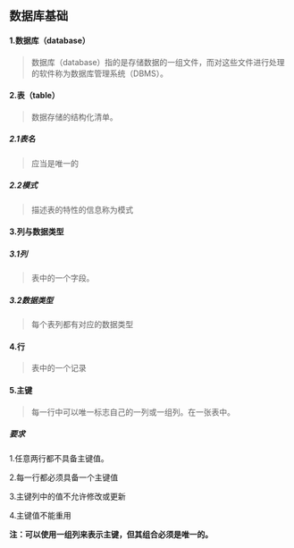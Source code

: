## 数据库基础

#### 1.数据库（database）

> 数据库（database）指的是存储数据的一组文件，而对这些文件进行处理的软件称为数据库管理系统（DBMS）。

#### 2.表（table）

> 数据存储的结构化清单。

##### 2.1表名

> 应当是唯一的

##### 2.2模式

> 描述表的特性的信息称为模式

#### 3.列与数据类型

##### 3.1列

> 表中的一个字段。

##### 3.2数据类型

> 每个表列都有对应的数据类型

#### 4.行

> 表中的一个记录

#### 5.主键

> 每一行中可以唯一标志自己的一列或一组列。在一张表中。

##### 要求

1.任意两行都不具备主键值。

2.每一行都必须具备一个主键值

3.主键列中的值不允许修改或更新

4.主键值不能重用



**注：可以使用一组列来表示主键，但其组合必须是唯一的。**





